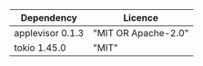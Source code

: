 | Dependency | Licence |
| ---------- | ------- |
| applevisor 0.1.3 | "MIT OR Apache-2.0" |
| tokio 1.45.0 | "MIT" |